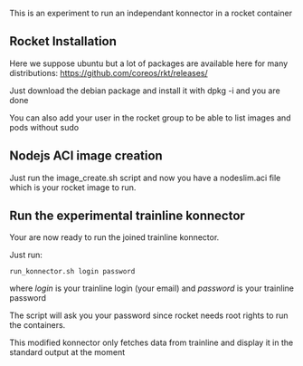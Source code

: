 This is an experiment to run an independant konnector in a rocket container

## Rocket Installation

Here we suppose ubuntu but a lot of packages are available here for many distributions: https://github.com/coreos/rkt/releases/

Just download the debian package and install it with dpkg -i and you are done

You can also add your user in the rocket group to be able to list images and pods without sudo

## Nodejs ACI image creation

Just run the image_create.sh script and now you have a nodeslim.aci file which is your rocket
image to run.

## Run the experimental trainline konnector

Your are now ready to run the joined trainline konnector.

Just run:

```
run_konnector.sh login password
```

where *login* is your trainline login (your email) and *password* is your trainline password

The script will ask you your password since rocket needs root rights to run the containers.

This modified konnector only fetches data from trainline and display it in the standard output at the
moment


